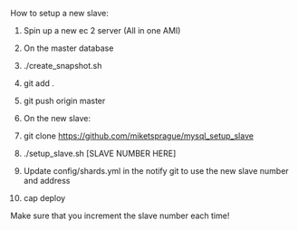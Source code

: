 How to setup a new slave:

1. Spin up a new ec 2 server (All in one AMI)

2. On the master database

3. ./create_snapshot.sh

4. git add .

5. git push origin master

6. On the new slave:

7. git clone https://github.com/miketsprague/mysql_setup_slave

8. ./setup_slave.sh [SLAVE NUMBER HERE]

9. Update config/shards.yml in the notify git to use the new slave number and address

10. cap deploy


Make sure that you increment the slave number each time!
